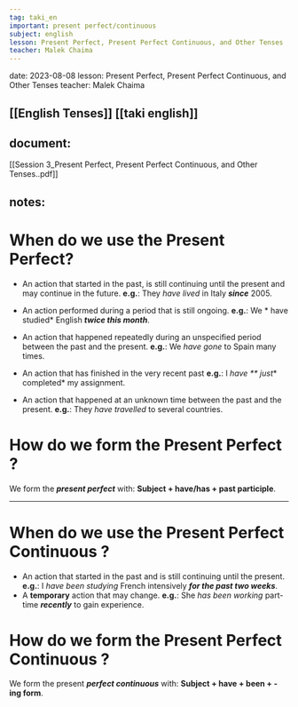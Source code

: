 ```yaml
---
tag: taki_en
important: present perfect/continuous
subject: english
lesson: Present Perfect, Present Perfect Continuous, and Other Tenses
teacher: Malek Chaima
---
```


date: 2023-08-08
lesson: Present Perfect, Present Perfect Continuous, and Other Tenses
teacher: Malek Chaima

[[English Tenses]]
[[taki english]]
---
## document:
[[Session 3_Present Perfect, Present Perfect Continuous, and Other Tenses..pdf]]
## notes:

# When do we use the Present Perfect?
  -  An action that started in the past, is still continuing until the present
and may continue in the future.
**e.g.**: They *have lived* in Italy ***since*** 2005.

- An action performed during a period that is still ongoing.
**e.g.**: We * have studied* English ***twice this month***.

- An action that happened repeatedly during an unspecified period
between the past and the present.
**e.g.**: We *have gone* to Spain many times.

- An action that has finished in the very recent past
**e.g.**: I *have ** just** completed* my assignment.

- An action that happened at an unknown time between the past and the
present.
**e.g.**: They *have travelled* to several countries.



# How do we form the Present Perfect ?
We form the ***present perfect*** with: **Subject + have/has + past participle**.

---

# When do we use the Present Perfect Continuous ?
-  An action that started in the past and is still continuing until the
present.
**e.g.**: I *have been studying* French intensively ***for the past two weeks***.
-  A **temporary** action that may change.
**e.g.**: She *has been working* part-time ***recently*** to gain experience.

# How do we form the Present Perfect Continuous ?
We form the present ***perfect continuous*** with: **Subject + have + been + -ing form**.

